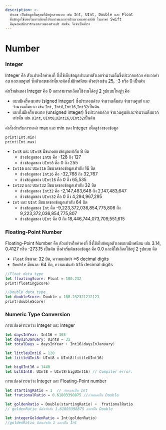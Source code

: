 ```yaml
---
description: >-
  ตัวเลข เป็นข้อมูลพื้นฐานที่มีอยู่หลายแบบ เช่น Int, UInt, Double และ Float
  ซึ่งมักถูกใช้บ่อยในการเขียนโปรแกรมและการประมวลผลทางสถิติ ในภาษา Swift
  มีคุณสมบัติการรักษาสภาพของตัวแปร ดังนั้น จึงจำเป็นที่เรา
---
```


# Number

### Integer

Integer คือ ตัวแปรหรือค่าคงที่ ซึ่งใช้เก็บข้อมูลประเภทตัวเลขจำนวนเต็มซึ่งประกอบด้วย ค่าบวกค่าลบ และเลขศูนย์ ซึ่งตัวเลขเหล่านั้นจะต้องไม่มีทศนิยม ตัวอย่างเช่น 25, -3 หรือ 0 เป็นต้น

ค่าเริ่มต้นของ Integer คือ 0 และสามารถเลือกใช้งานได้อยู่ 2 รูปแบบใหญ่ๆ คือ 

*  แบบมีเครื่องหมาย \(signed integer\) ซึ่งประกอบด้วย จำนวนเต็มลบ จำนวนศูนย์ และจำนวนเต็มบวก เช่น `Int`, `Int8`,`Int16`,`Int32`เป็นต้น
* แบบไม่มีเครื่องหมาย \(unsigned integer\) ซึ่งประกอบด้วย จำนวนศูนย์และจำนวนเต็มบวกเท่านั้น เช่น `UInt`, `UInt8`,`UInt16`,`UInt32`เป็นต้น

คำสั่งสำหรับการหาค่า max และ min ของ Integer เพื่อดูช่วงของข้อมูล

```swift
print(Int.min)
print(Int.max)
```

* `Int8` และ `UInt8` มีขนาดของข้อมูลเท่ากับ 8 บิต 
  * ช่วงข้อมูลของ `Int8` คือ -128 ถึง 127 
  * ช่วงข้อมูลของ `UInt8` คือ 0 ถึง 255 
* `Int16` และ `UInt16` มีขนาดของข้อมูลเท่ากับ 16 บิต 
  * ช่วงข้อมูลของ `Int16` คือ -32,768 ถึง 32,767 
  * ช่วงข้อมูลของ `UInt16` คือ 0 ถึง 65,535
* `Int32` และ `UInt32` มีขนาดของข้อมูลเท่ากับ 32 บิต 
  * ช่วงข้อมูลของ `Int32` คือ -2,147,483,648 ถึง 2,147,483,647 
  * ช่วงข้อมูลของ `UInt32` คือ 0 ถึง 4,294,967,295
* `Int` และ `UInt` มีขนาดของข้อมูลเท่ากับ 64 บิต 
  * ช่วงข้อมูลของ `Int` คือ  -9,223,372,036,854,775,808 ถึง 9,223,372,036,854,775,807 
  * ช่วงข้อมูลของ `UInt` คือ 0 ถึง 18,446,744,073,709,551,615

### Floating-Point Number

Floating-Point Number คือ ตัวแปรหรือค่าคงที่ ซึ่งใช้เก็บข้อมูลตัวเลขแบบมีทศนิยม เช่น 3.14,  0.4127 หรือ -273.15 เป็นต้น ซึ่งค่าเริ่มต้นของข้อมูล คือ 0.0 และมีให้เลือกใช้อยู่ 2 รูปแบบ คือ

* `Float` มีขนาด: 32 บิต, ความแม่นยำ ≥6 decimal digits
* `Double` มีขนาด: 64 บิต, ความแม่นยำ ≥15 decimal digits

```swift
//Float data type
let floatingScore: Float = 100.232
print(floatingScore)

//Double data type
let doubleScore: Double = 100.232321212121
print(doubleScore)
```

### Numeric Type Conversion

การแปลงค่าระหว่าง Integer และ Integer

```swift
let daysInYear: Int16 = 365
let daysInJanuary: UInt8 = 31
let totalDays = daysInYear + Int16(daysInJanuary)

let littleUInt16 = 120
let littleUInt8: UInt8 = UInt8(littleUInt16)

let bigUInt16 = 1440
let bitUInt8: UInt8 = UInt8(bigUInt16) // Compiler error.
```

การแปลงค่าระหว่าง Integer และ Floating-Point number

```swift
let startingRatio = 1  // กำหนดเป็น Int
let frationalRatio = 0.61803398875 //กำหนดเป็น Double

let goldenRatio = Double(startingRatio) +  frationalRatio
// goldenRatio มีค่าเท่ากับ 1.61803398875 และเป็น Double

let integerGoldenRatio = Int(goldenRatio)
//goldenRatio มีค่าเท่ากับ 1 และเป็น Int
```

